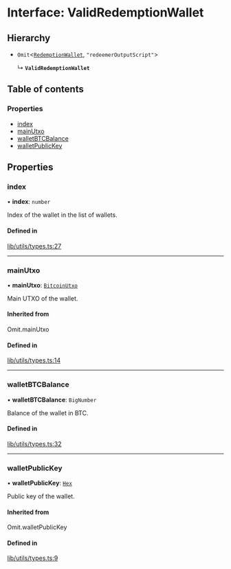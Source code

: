 # Interface: ValidRedemptionWallet

## Hierarchy

- `Omit`\<[`RedemptionWallet`](RedemptionWallet.md), ``"redeemerOutputScript"``\>

  ↳ **`ValidRedemptionWallet`**

## Table of contents

### Properties

- [index](ValidRedemptionWallet.md#index)
- [mainUtxo](ValidRedemptionWallet.md#mainutxo)
- [walletBTCBalance](ValidRedemptionWallet.md#walletbtcbalance)
- [walletPublicKey](ValidRedemptionWallet.md#walletpublickey)

## Properties

### index

• **index**: `number`

Index of the wallet in the list of wallets.

#### Defined in

[lib/utils/types.ts:27](https://github.com/keep-network/tbtc-v2/blob/main/typescript/src/lib/utils/types.ts#L27)

___

### mainUtxo

• **mainUtxo**: [`BitcoinUtxo`](../README.md#bitcoinutxo)

Main UTXO of the wallet.

#### Inherited from

Omit.mainUtxo

#### Defined in

[lib/utils/types.ts:14](https://github.com/keep-network/tbtc-v2/blob/main/typescript/src/lib/utils/types.ts#L14)

___

### walletBTCBalance

• **walletBTCBalance**: `BigNumber`

Balance of the wallet in BTC.

#### Defined in

[lib/utils/types.ts:32](https://github.com/keep-network/tbtc-v2/blob/main/typescript/src/lib/utils/types.ts#L32)

___

### walletPublicKey

• **walletPublicKey**: [`Hex`](../classes/Hex.md)

Public key of the wallet.

#### Inherited from

Omit.walletPublicKey

#### Defined in

[lib/utils/types.ts:9](https://github.com/keep-network/tbtc-v2/blob/main/typescript/src/lib/utils/types.ts#L9)
